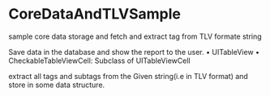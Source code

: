 # CoreDataAndTLVSample
sample core data storage and fetch and extract tag from TLV formate string


Save data in the database and show the report to the user.
•	UITableView
•	CheckableTableViewCell: Subclass of UITableViewCell

extract all tags and subtags from the Given string(i.e in TLV format) and store in some data structure.
